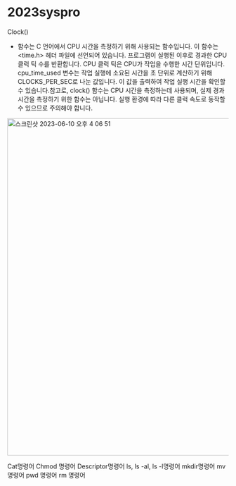 # 2023syspro

Clock() 
- 함수는 C 언어에서 CPU 시간을 측정하기 위해 사용되는 함수입니다. 이 함수는 <time.h> 헤더 파일에 선언되어 있습니다. 프로그램이 실행된 이후로 경과한 CPU 클럭 틱 수를 반환합니다. CPU 클럭 틱은 CPU가 작업을 수행한 시간 단위입니다. cpu_time_used 변수는 작업 실행에 소요된 시간을 초 단위로 계산하기 위해 CLOCKS_PER_SEC로 나눈 값입니다. 이 값을 출력하여 작업 실행 시간을 확인할 수 있습니다.참고로, clock() 함수는 CPU 시간을 측정하는데 사용되며, 실제 경과 시간을 측정하기 위한 함수는 아닙니다. 실행 환경에 따라 다른 클럭 속도로 동작할 수 있으므로 주의해야 합니다.

<img width="766" alt="스크린샷 2023-06-10 오후 4 06 51" src="https://github.com/2020864003/2023syspro/assets/128778304/eb44bb18-45d3-474c-bdd9-ffb5ff33f2a9">


Cat명령어
Chmod 명령어
Descriptor명령어
ls, ls -al, ls -l명령어
mkdir명령어
mv 명령어
pwd 명령어
rm 명령어
